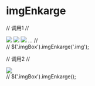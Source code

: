 # imgEnkarge
// 调用1
// <div class="imgBox">
  <img src='./img/img.jpg'>
  <img src='./img/img.jpg'>
  <img src='./img/img.jpg'>
  ...
//</div>
// $('.imgBox').imgEnkarge('.img');

// 调用2
// <div class="imgBox"><img src='./img/img.jpg'></div>
// $('.imgBox').imgEnkarge();
